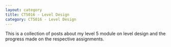 ```yaml
---
layout: category
title: CT5016 - Level Design
category: CT5016 - Level Design
---
```


This is a collection of posts about my level 5 module on level design and the progress made on the respective assignments.
